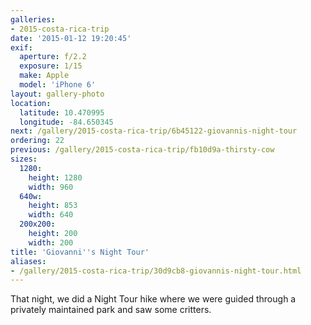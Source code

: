 ```yaml
---
galleries:
- 2015-costa-rica-trip
date: '2015-01-12 19:20:45'
exif:
  aperture: f/2.2
  exposure: 1/15
  make: Apple
  model: 'iPhone 6'
layout: gallery-photo
location:
  latitude: 10.470995
  longitude: -84.650345
next: /gallery/2015-costa-rica-trip/6b45122-giovannis-night-tour
ordering: 22
previous: /gallery/2015-costa-rica-trip/fb10d9a-thirsty-cow
sizes:
  1280:
    height: 1280
    width: 960
  640w:
    height: 853
    width: 640
  200x200:
    height: 200
    width: 200
title: 'Giovanni''s Night Tour'
aliases:
- /gallery/2015-costa-rica-trip/30d9cb8-giovannis-night-tour.html
---
```


That night, we did a Night Tour hike where we were guided through a privately maintained park and saw some critters.
